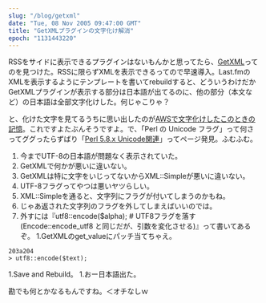 ```yaml
---
slug: "/blog/getxml"
date: "Tue, 08 Nov 2005 09:47:00 GMT"
title: "GetXMLプラグインの文字化け解消"
epoch: "1131443220"
---
```


RSSをサイドに表示できるプラグインはないもんかと思ってたら、[GetXML](http://www.staggernation.com/mtplugins/GetXML/)ってのを見つけた。RSSに限らずXMLを表示できるってので早速導入。Last.fmのXMLを表示するようにテンプレートを書いてrebuildすると、どういうわけだかGetXMLプラグインが表示する部分は日本語が出てるのに、他の部分（本文など）の日本語は全部文字化けした。何じゃこりゃ？

と、化けた文字を見てるうちに思い出したのが[AWSで文字化けしたこのときの記憶](http://blog.bulknews.net/mt/archives/001773.html)。これですよたぶんそうですよ。で、「Perl の Unicode フラグ」って何さってググったらずばり「[Perl 5.8.x Unicode関連](http://web.archive.org/web/20060212151726/http://www.pure.ne.jp/~learner/program/Perl_unicode.html)」ってページ発見。ふむふむ。

1. 今までUTF-8の日本語が問題なく表示されていた。
1. GetXMLで何かが悪いに違いない。
1. GetXMLは特に文字をいじってないからXML::Simpleが悪いに違いない。
1. UTF-8フラグってやつは悪いヤツらしい。
1. XML::Simpleを通ると、文字列にフラグが付いてしまうのかもね。
1. じゃあ返された文字列のフラグを外してしまえばいいのでは。
1. 外すには『utf8::encode($alpha); # UTF8フラグを落す(Encode::encode_utf8 と同じだが、引数を変化させる)』って書いてあるぞ。
1.GetXMLのget_valueにパッチ当てちゃえ。
```
203a204
> utf8::encode($text);
```
1.Save and Rebuild。
1.おー日本語出た。

勘でも何とかなるもんですね。＜オチなしｗ